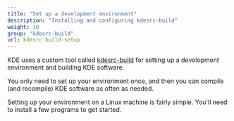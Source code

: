 ```yaml
---
title: "Set up a development environment"
description: "Installing and configuring kdesrc-build"
weight: 10
group: "kdesrc-build"
url: kdesrc-build-setup
---
```


KDE uses a custom tool called [kdesrc-build](https://invent.kde.org/sdk/kdesrc-build) for setting up a development environment and building KDE software.

You only need to set up your environment once, and then you can compile (and recompile) KDE software as often as needed.

Setting up your environment on a Linux machine is fairly simple. You'll need to install a few programs to get started.
